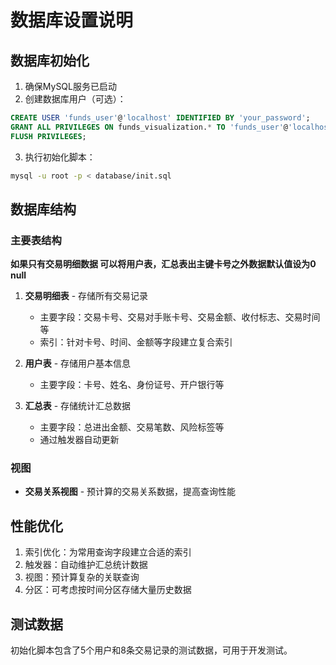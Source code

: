 # 数据库设置说明

## 数据库初始化

1. 确保MySQL服务已启动
2. 创建数据库用户（可选）：
```sql
CREATE USER 'funds_user'@'localhost' IDENTIFIED BY 'your_password';
GRANT ALL PRIVILEGES ON funds_visualization.* TO 'funds_user'@'localhost';
FLUSH PRIVILEGES;
```

3. 执行初始化脚本：
```bash
mysql -u root -p < database/init.sql
```

## 数据库结构

### 主要表结构

**如果只有交易明细数据  可以将用户表，汇总表出主键卡号之外数据默认值设为0 null**

1. **交易明细表** - 存储所有交易记录
   - 主要字段：交易卡号、交易对手账卡号、交易金额、收付标志、交易时间等
   - 索引：针对卡号、时间、金额等字段建立复合索引

2. **用户表** - 存储用户基本信息
   - 主要字段：卡号、姓名、身份证号、开户银行等

3. **汇总表** - 存储统计汇总数据
   - 主要字段：总进出金额、交易笔数、风险标签等
   - 通过触发器自动更新

### 视图

- **交易关系视图** - 预计算的交易关系数据，提高查询性能

## 性能优化

1. 索引优化：为常用查询字段建立合适的索引
2. 触发器：自动维护汇总统计数据
3. 视图：预计算复杂的关联查询
4. 分区：可考虑按时间分区存储大量历史数据

## 测试数据

初始化脚本包含了5个用户和8条交易记录的测试数据，可用于开发测试。